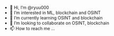 - 👋 Hi, I’m @ryuu000
- 👀 I’m interested in ML, blockchain and OSINT
- 🌱 I’m currently learning OSINT and blockchain
- 💞️ I’m looking to collaborate on OSINT, blockchain
- 📫 How to reach me ...

<!---
ryuu000/ryuu000 is a ✨ special ✨ repository because its `README.md` (this file) appears on your GitHub profile.
You can click the Preview link to take a look at your changes.
--->

